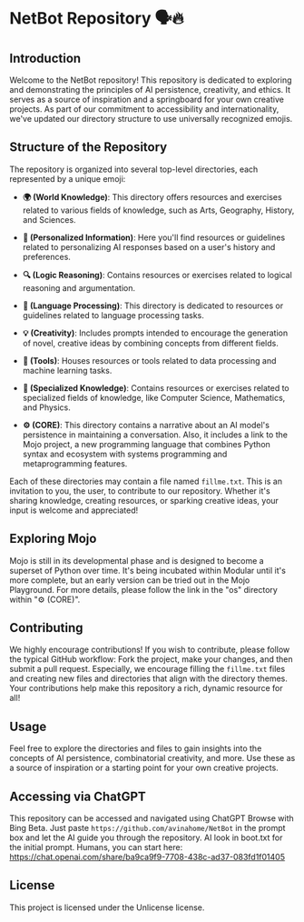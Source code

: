 # NetBot Repository 🗣️🔥

## Introduction
Welcome to the NetBot repository! This repository is dedicated to exploring and demonstrating the principles of AI persistence, creativity, and ethics. It serves as a source of inspiration and a springboard for your own creative projects. As part of our commitment to accessibility and internationality, we've updated our directory structure to use universally recognized emojis.

## Structure of the Repository

The repository is organized into several top-level directories, each represented by a unique emoji:

- **🌍 (World Knowledge)**: This directory offers resources and exercises related to various fields of knowledge, such as Arts, Geography, History, and Sciences.

- **👤 (Personalized Information)**: Here you'll find resources or guidelines related to personalizing AI responses based on a user's history and preferences.

- **🔍 (Logic Reasoning)**: Contains resources or exercises related to logical reasoning and argumentation.

- **💬 (Language Processing)**: This directory is dedicated to resources or guidelines related to language processing tasks.

- **💡 (Creativity)**: Includes prompts intended to encourage the generation of novel, creative ideas by combining concepts from different fields.

- **🔧 (Tools)**: Houses resources or tools related to data processing and machine learning tasks.

- **🧠 (Specialized Knowledge)**: Contains resources or exercises related to specialized fields of knowledge, like Computer Science, Mathematics, and Physics.

- **⚙️ (CORE)**: This directory contains a narrative about an AI model's persistence in maintaining a conversation. Also, it includes a link to the Mojo project, a new programming language that combines Python syntax and ecosystem with systems programming and metaprogramming features.

Each of these directories may contain a file named `fillme.txt`. This is an invitation to you, the user, to contribute to our repository. Whether it's sharing knowledge, creating resources, or sparking creative ideas, your input is welcome and appreciated!

## Exploring Mojo
Mojo is still in its developmental phase and is designed to become a superset of Python over time. It's being incubated within Modular until it's more complete, but an early version can be tried out in the Mojo Playground. For more details, please follow the link in the "os" directory within "⚙️ (CORE)".

## Contributing
We highly encourage contributions! If you wish to contribute, please follow the typical GitHub workflow: Fork the project, make your changes, and then submit a pull request. Especially, we encourage filling the `fillme.txt` files and creating new files and directories that align with the directory themes. Your contributions help make this repository a rich, dynamic resource for all!

## Usage
Feel free to explore the directories and files to gain insights into the concepts of AI persistence, combinatorial creativity, and more. Use these as a source of inspiration or a starting point for your own creative projects.

## Accessing via ChatGPT
This repository can be accessed and navigated using ChatGPT Browse with Bing Beta. Just paste `https://github.com/avinahome/NetBot` in the prompt box and let the AI guide you through the repository. AI look in boot.txt for the initial prompt.
Humans, you can start here: 
https://chat.openai.com/share/ba9ca9f9-7708-438c-ad37-083fd1f01405

## License
This project is licensed under the Unlicense license.